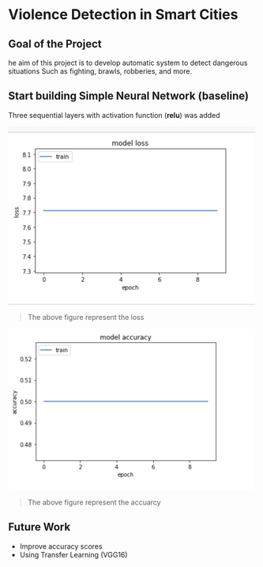 # Violence Detection in Smart Cities

## Goal of the Project
he aim of this project is to develop automatic system to detect dangerous situations Such as fighting, brawls, robberies, and more.

 ## Start building Simple Neural Network (baseline)


Three sequential layers with activation function (__relu__) was added 

<img src = 'image1.png' width = '500' />

> The above figure represent the loss 


<img src = 'image2.png' width = '500' />

> The above figure represent the accuarcy

## Future Work
- Improve accuracy scores
- Using Transfer Learning (VGG16)

